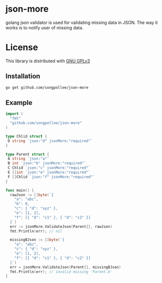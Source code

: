 # json-more
golang json validator is used for validating missing data in JSON. The way it works is to notify user of missing data.

# License
This library is distributed with [GNU GPLv3](https://spdx.org/licenses/GPL-3.0.html)

## Installation
```bash
go get github.com/songpollee/json-more
```

## Example
```go
import (
  "fmt"
  "github.com/songpollee/json-more"
)

type Chlid struct {
 D string `json:"d" jsonMore:"required"`
}

type Parent struct {
 A string `json:"a"`
 B int `json:"b" jsonMore:"required"`
 C Chlid `json:"c" jsonMore:"required"`
 E []int `json:"e" jsonMore:"required"`
 F []Chlid `json:"f" jsonMore:"required"`
}

func main() {
  rawJson := []byte(`{
    "a": "abc",
    "b": 0,
    "c": { "d": "xyz" },
    "e": [1, 2],
    "f": [{ "d": "c1" }, { "d": "c2" }]
  }`)
  err := jsonMore.ValidateJson(Parent{}, rawJson)
  fmt.Println(err); // nil

  missingBJson := []byte(`{
    "a": "abc",
    "c": { "d": "xyz" },
    "e": [1, 2],
    "f": [{ "d": "c1" }, { "d": "c2" }]
  }`)
  err = jsonMore.ValidateJson(Parent{}, missingBJson)
  fmt.Println(err); // invalid missing 'Parent.b'
}
```
